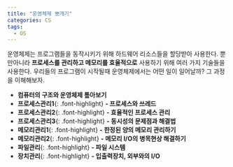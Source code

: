 ```yaml
---
title: "운영체제 뽀개기"
categories: CS
tags:
  - OS
---  
```


운영체제는 프로그램들을 동작시키기 위해 하드웨어 리소스들을 할당받아 사용한다. 뿐만아니라 **프로세스를 관리하고 메모리를 효율적으로** 사용하기 위해 여러 가지 기술들을 사용한다. 우리들의 프로그램이 시작될때 운영체제에서는 어떤 일이 일어날까? 그 과정을 이해해보자.


- **컴퓨터의 구조와 운영체제 톺아보기**
- **프로세스관리1**{: .font-highlight} **- 프로세스와 쓰레드**
- **프로세스관리2**{: .font-highlight} **- 효율적인 프로세스 관리**
- **프로세스관리3**{: .font-highlight} **- 동시성의 문제점과 해결법**
- **메모리관리1**{: .font-highlight} **- 한정된 양의 메모리 관리하기**
- **메모리관리2**{: .font-highlight} **- 메모리 I/O의 병목현상 해결하기**
- **파일관리**{: .font-highlight} **- 파일 시스템**
- **장치관리**{: .font-highlight} **- 입출력장치, 외부와의 I/O**
